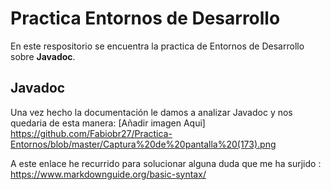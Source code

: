 # Practica Entornos de Desarrollo

En este respositorio se encuentra la practica de  Entornos de Desarrollo sobre     **Javadoc**. 
## Javadoc
Una vez hecho la documentación le damos a analizar Javadoc y nos quedaria de esta manera:
[Añadir imagen Aqui]
https://github.com/Fabiobr27/Practica-Entornos/blob/master/Captura%20de%20pantalla%20(173).png
  

A este enlace he recurrido para solucionar alguna duda que me ha surjido : https://www.markdownguide.org/basic-syntax/
